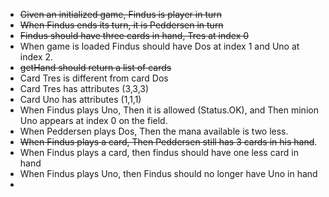 - ~~Given an initialized game, Findus is player in turn~~
- ~~When Findus ends its turn, it is Peddersen in turn~~
- ~~Findus should have three cards in hand, Tres at index 0~~
- When game is loaded Findus should have Dos at index 1 and Uno at index 2.
- ~~getHand should return a list of cards~~
- Card Tres is different from card Dos
- Card Tres has attributes (3,3,3)
- Card Uno has attributes (1,1,1)
- When Findus plays Uno, Then it is allowed (Status.OK), and Then minion Uno appears at index 0 on the field.
- When Peddersen plays Dos, Then the mana available is two less.
- ~~When Findus plays a card, Then Peddersen still has 3 cards in his hand~~.
- When Findus plays a card, then findus should have one less card in hand
- When Findus plays Uno, then Findus should no longer have Uno in hand 
- 
